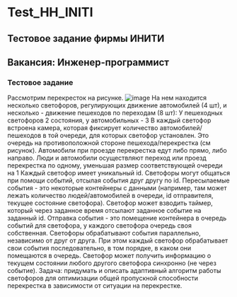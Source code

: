 # Test_HH_INITI
## Тестовое задание фирмы ИНИТИ
## Вакансия: Инженер-программист
### Тестовое задание
Рассмотрим перекресток на рисунке. 
![image](https://github.com/Fga4643/Test_HH_INITI/assets/45387631/5fb37796-0318-45da-8b70-7cd90b71ac99)
На нем находится несколько светофоров, регулирующих
движение автомобилей (4 шт), и несколько - движение пешеходов по переходам (8 шт):
У пешеходных светофоров 2 состояния, у автомобильных - 3 В каждый светофор встроена
камера, которая фиксирует количество автомобилей/пешеходов в той очереди, для которых
светофор установлен. Это очередь на противоположной стороне пешехода/перекрестка (см
рисунок). Автомобили при проезде перекрестка едут либо прямо, либо направо. Люди и
автомобили осуществляют переход или проезд перекрестка по одному, уменьшая размер
соответствующей очереди на 1
Каждый светофор имеет уникальный id. Светофоры могут общаться при помощи событий, отсылая
события друг другу по id. Пересылаемые события - это некоторые контейнеры с данными
(например, там может лежать количество людей/автомобилей в очереди, id отправителя, текущее
состояние светофора). Светофор может взводить таймер, который через заданное время
отсылают заданное событие на заданный id. Отправка события - это помещение контейнера в
очередь событий для светофора, у каждого светофора очередь своя собственная. Светофоры
обрабатывают события параллельно, независимо от друг от друга. При этом каждый светофор
обрабатывает свои события последовательно, в том порядке, в каком они помещаются в очередь.
Светофор может получить информацию о текущем состоянии любого другого светофора
синхронно (не через событие).
Задача: придумать и описать адаптивный алгоритм работы светофоров для
оптимизации общей пропускной способности перекрестка в зависимости от ситуации
на перекрестке.
